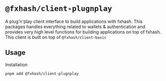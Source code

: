 # `@fxhash/client-plugnplay`

A plug'n'play client interface to build applications with fxhash. This packages handles everything related to wallets & authentication and provides very high level functions for building applications on top of fxhash. This client is built on top of `@fxhash/client-basic`

## Usage

Installation

```sh
pnpm add @fxhash/client-plugnplay
```
